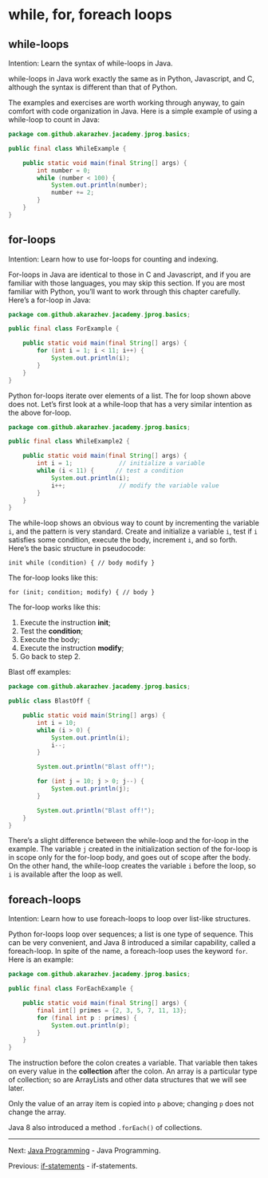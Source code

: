 # while, for, foreach loops

## while-loops

Intention: Learn the syntax of while-loops in Java.

while-loops in Java work exactly the same as in Python, Javascript, and C, although the syntax is different than that of 
Python.

The examples and exercises are worth working through anyway, to gain comfort with code organization in Java. 
Here is a simple example of using a while-loop to count in Java:

```java
package com.github.akarazhev.jacademy.jprog.basics;

public final class WhileExample {

    public static void main(final String[] args) {
        int number = 0;
        while (number < 100) {
            System.out.println(number);
            number += 2;
        }
    }
}
```

## for-loops

Intention: Learn how to use for-loops for counting and indexing.

For-loops in Java are identical to those in C and Javascript, and if you are familiar with those languages, 
you may skip this section. If you are most familiar with Python, you’ll want to work through this chapter carefully. 
Here’s a for-loop in Java:

```java
package com.github.akarazhev.jacademy.jprog.basics;

public final class ForExample {

    public static void main(final String[] args) {
        for (int i = 1; i < 11; i++) {
            System.out.println(i);
        }
    }
}
```

Python for-loops iterate over elements of a list. The for loop shown above does not. Let’s first look at a 
while-loop that has a very similar intention as the above for-loop.

```java
package com.github.akarazhev.jacademy.jprog.basics;

public final class WhileExample2 {

    public static void main(final String[] args) {
        int i = 1;             // initialize a variable
        while (i < 11) {      // test a condition
            System.out.println(i);
            i++;               // modify the variable value
        }
    }
}
```

The while-loop shows an obvious way to count by incrementing the variable `i`, and the pattern is very standard. 
Create and initialize a variable `i`, test if `i` satisfies some condition, execute the body, increment `i`, and so forth. 
Here’s the basic structure in pseudocode:

`
init
while (condition) {
  // body
  modify
}
`

The for-loop looks like this:

`
for (init; condition; modify) {
  // body
}
`

The for-loop works like this:

1. Execute the instruction <b>init</b>;
2. Test the <b>condition</b>;
3. Execute the body;
4. Execute the instruction <b>modify</b>;
5. Go back to step 2.

Blast off examples:

```java
package com.github.akarazhev.jacademy.jprog.basics;

public class BlastOff {

    public static void main(String[] args) {
        int i = 10;
        while (i > 0) {
            System.out.println(i);
            i--;
        }

        System.out.println("Blast off!");

        for (int j = 10; j > 0; j--) {
            System.out.println(j);
        }

        System.out.println("Blast off!");
    }
}
```

There’s a slight difference between the while-loop and the for-loop in the example. 
The variable `j` created in the initialization section of the for-loop is in scope only for the for-loop body, 
and goes out of scope after the body. On the other hand, the while-loop creates the variable `i` before the loop, so `i` 
is available after the loop as well.

## foreach-loops

Intention: Learn how to use foreach-loops to loop over list-like structures.

Python for-loops loop over sequences; a list is one type of sequence. This can be very convenient, 
and Java 8 introduced a similar capability, called a foreach-loop. In spite of the name, a foreach-loop uses 
the keyword `for`. Here is an example:

```java
package com.github.akarazhev.jacademy.jprog.basics;

public final class ForEachExample {

    public static void main(final String[] args) {
        final int[] primes = {2, 3, 5, 7, 11, 13};
        for (final int p : primes) {
            System.out.println(p);
        }
    }
}
```

The instruction before the colon creates a variable. That variable then takes on every value in the <b>collection</b> after 
the colon. An array is a particular type of collection; so are ArrayLists and other data structures that we will see later.

Only the value of an array item is copied into `p` above; changing `p` does not change the array.

Java 8 also introduced a method `.forEach()` of collections.

<hr>

Next: [Java Programming](../../README.md "Java Programming") - Java Programming.

Previous: [if-statements](if-state.md "if-statements") - if-statements.